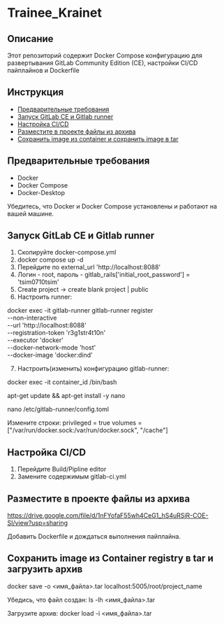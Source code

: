 # Trainee_Krainet


## Описание

Этот репозиторий содержит Docker Compose конфигурацию для развертывания GitLab Community Edition (CE), настройки CI/CD пайплайнов и Dockerfile 

## Инструкция

- [Предварительные требования](#предварительные-требования)
- [Запуск GitLab CE и Gitlab runner](#запуск-gitlab-ce-и-Gitlab-runner)
- [Настройка CI/CD](#настройка-cicd)
- [Разместите в проекте файлы из архива](#Разместите-в-проекте-файлы-из-архива)
- [Сохранить image из container и сохранить image в tar](#Сохранить-image-из-container-и-сохранить-image-в-tar)

## Предварительные требования

- Docker
- Docker Compose
- Docker-Desktop

Убедитесь, что Docker и Docker Compose установлены и работают на вашей машине.

## Запуск GitLab CE и Gitlab runner

1. Скопируйте docker-compose.yml
2. docker compose up -d
3. Перейдите по external_url 'http://localhost:8088'
4. Логин - root, пароль - gitlab_rails['initial_root_password'] = 'tsim0710tsim'
5. Create project -> create blank project | public
6. Настроить runner:


 docker exec -it gitlab-runner gitlab-runner register \
  --non-interactive \
  --url 'http://localhost:8088' \
  --registration-token 'r3g1str4t10n' \
  --executor 'docker' \
  --docker-network-mode 'host' \
  --docker-image 'docker:dind'

7. Настроить(изменить) конфигурацию gitlab-runner:

docker exec -it container_id /bin/bash 

apt-get update && apt-get install -y nano

nano /etc/gitlab-runner/config.toml

Измените строки:
 privileged = true
 volumes = ["/var/run/docker.sock:/var/run/docker.sock", "/cache"]


## Настройка CI/CD

1. Перейдите Build/Pipline editor
2. Замените содержимым gitlab-ci.yml

## Разместите в проекте файлы из архива
https://drive.google.com/file/d/1nFYofaF55wh4CeG1_hS4uRSjR-COE-SI/view?usp=sharing

Добавить Dockerfile и дождаться выполнения пайплайна. 

## Сохранить image из Container registry в tar и загрузить архив

docker save -o <имя_файла>.tar localhost:5005/root/project_name

Убедись, что файл создан:
ls -lh <имя_файла>.tar

Загрузите архив:
docker load -i <имя_файла>.tar
